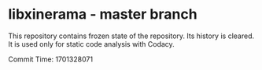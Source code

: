 # libxinerama - master branch

This repository contains frozen state of the repository.
Its history is cleared. It is used only for static code
analysis with Codacy.

Commit Time: 1701328071